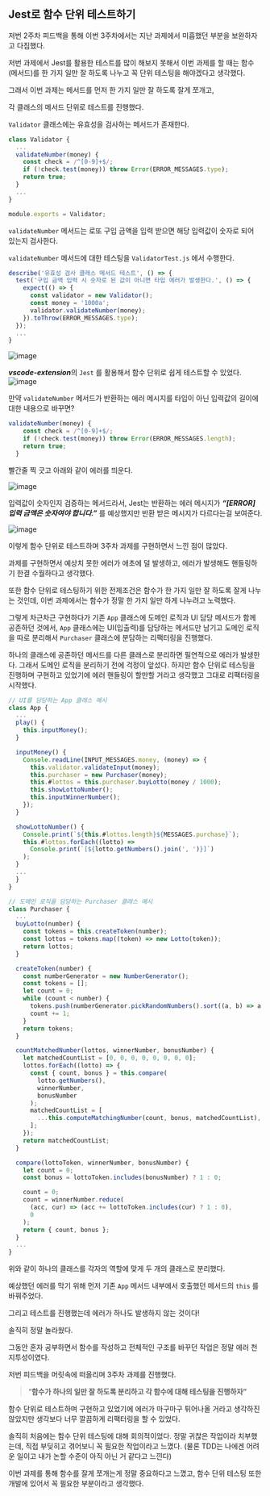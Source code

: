 ## Jest로 함수 단위 테스트하기

저번 2주차 피드백을 통해 이번 3주차에서는 지난 과제에서 미흡했던 부분을 보완하자고 다짐했다.

저번 과제에서 Jest를 활용한 테스트를 많이 해보지 못해서 이번 과제를 할 때는 함수(메서드)를 한 가지 일만 잘 하도록 나누고 꼭 단위 테스팅을 해야겠다고 생각했다.

그래서 이번 과제는 메서드를 먼저 한 가지 일만 잘 하도록 잘게 쪼개고,

각 클래스의 메서드 단위로 테스트를 진행했다.

`Validator` 클래스에는 유효성을 검사하는 메서드가 존재한다.

```jsx
class Validator {
  ...
  validateNumber(money) {
    const check = /^[0-9]+$/;
    if (!check.test(money)) throw Error(ERROR_MESSAGES.type);
    return true;
  }
  ...
}

module.exports = Validator;
```

`validateNumber` 메서드는 로또 구입 금액을 입력 받으면 해당 입력값이 숫자로 되어 있는지 검사한다.

`validateNumber` 메서드에 대한 테스팅을 `ValidatorTest.js` 에서 수행한다.

```jsx
describe('유효성 검사 클래스 메서드 테스트', () => {
  test('구입 금액 입력 시 숫자로 된 값이 아니면 타입 에러가 발생한다.', () => {
    expect(() => {
      const validator = new Validator();
      const money = '1000a';
      validator.validateNumber(money);
    }).toThrow(ERROR_MESSAGES.type);
  });
  ...
}
```
![image](https://user-images.githubusercontent.com/62415600/201535874-c3c0eedf-5e09-4171-a983-5a8ad25cd6cb.png)


***vscode-extension***의 `Jest` 를 활용해서 함수 단위로 쉽게 테스트할 수 있었다.
![image](https://user-images.githubusercontent.com/62415600/201535930-41229683-d966-4ca7-bef4-2a1d2712e237.png)


만약 `validateNumber` 메서드가 반환하는 에러 메시지를 타입이 아닌 입력값의 길이에 대한 내용으로 바꾸면?

```jsx
validateNumber(money) {
    const check = /^[0-9]+$/;
    if (!check.test(money)) throw Error(ERROR_MESSAGES.length);
    return true;
  }
```

빨간줄 찍 긋고 아래와 같이 에러를 띄운다. 

![image](https://user-images.githubusercontent.com/62415600/201535857-a1d16ae9-0401-4f5b-9ed6-24871f1330d8.png)

입력값이 숫자인지 검증하는 메서드라서,
Jest는 반환하는 에러 메시지가 ***“[ERROR] 입력 금액은 숫자여야 합니다.”*** 를 예상했지만 반환 받은 메시지가 다르다는걸 보여준다.

![image](https://user-images.githubusercontent.com/62415600/201535848-f3b446cd-8a3e-4572-8cb2-7359475ad9ad.png)

이렇게 함수 단위로 테스트하며 3주차 과제를 구현하면서 느낀 점이 많았다.

과제를 구현하면서 예상치 못한 에러가 애초에 덜 발생하고, 
에러가 발생해도 핸들링하기 한결 수월하다고 생각했다.

또한 함수 단위로 테스팅하기 위한 전제조건은 함수가 한 가지 일만 잘 하도록 잘게 나누는 것인데, 이번 과제에서는 함수가 정말 한 가지 일만 하게 나누려고 노력했다.

그렇게 차근차근 구현하다가 기존 `App` 클래스에 도메인 로직과 UI 담당 메서드가 함께 공존하던 것에서, `App` 클래스에는 UI(입출력)를 담당하는 메서드만 남기고 도메인 로직을 따로 분리해서 `Purchaser` 클래스에 분담하는 리팩터링을 진행했다.

하나의 클래스에 공존하던 메서드를 다른 클래스로 분리하면 필연적으로 에러가 발생한다. 그래서 도메인 로직을 분리하기 전에 걱정이 앞섰다. 하지만 함수 단위로 테스팅을 진행하며 구현하고 있었기에 에러 핸들링이 할만할 거라고 생각했고 그대로 리팩터링을 시작했다. 

```jsx
// UI를 담당하는 App 클래스 예시
class App {
  ...
  play() {
    this.inputMoney();
  }

  inputMoney() {
    Console.readLine(INPUT_MESSAGES.money, (money) => {
      this.validator.validateInput(money);
      this.purchaser = new Purchaser(money);
      this.#lottos = this.purchaser.buyLotto(money / 1000);
      this.showLottoNumber();
      this.inputWinnerNumber();
    });
  }

  showLottoNumber() {
    Console.print(`${this.#lottos.length}${MESSAGES.purchase}`);
    this.#lottos.forEach((lotto) =>
      Console.print(`[${lotto.getNumbers().join(', ')}]`)
    );
  }
  ...
  }
}

// 도메인 로직을 담당하는 Purchaser 클래스 예시
class Purchaser {
  ...
  buyLotto(number) {
    const tokens = this.createToken(number);
    const lottos = tokens.map((token) => new Lotto(token));
    return lottos;
  }

  createToken(number) {
    const numberGenerator = new NumberGenerator();
    const tokens = [];
    let count = 0;
    while (count < number) {
      tokens.push(numberGenerator.pickRandomNumbers().sort((a, b) => a - b));
      count += 1;
    }
    return tokens;
  }

  countMatchedNumber(lottos, winnerNumber, bonusNumber) {
    let matchedCountList = [0, 0, 0, 0, 0, 0, 0, 0];
    lottos.forEach((lotto) => {
      const { count, bonus } = this.compare(
        lotto.getNumbers(),
        winnerNumber,
        bonusNumber
      );
      matchedCountList = [
        ...this.computeMatchingNumber(count, bonus, matchedCountList),
      ];
    });
    return matchedCountList;
  }

  compare(lottoToken, winnerNumber, bonusNumber) {
    let count = 0;
    const bonus = lottoToken.includes(bonusNumber) ? 1 : 0;

    count = 0;
    count = winnerNumber.reduce(
      (acc, cur) => (acc += lottoToken.includes(cur) ? 1 : 0),
      0
    );
    return { count, bonus };
  }
  ...
}
```

위와 같이 하나의 클래스를 각자의 역할에 맞게 두 개의 클래스로 분리했다.

예상했던 에러를 막기 위해 먼저 기존 `App` 메서드 내부에서 호출했던 메서드의 `this` 를 바꿔주었다.

그리고 테스트를 진행했는데 에러가 하나도 발생하지 않는 것이다!

솔직히 정말 놀라웠다. 

그동안 혼자 공부하면서 함수를 작성하고 전체적인 구조를 바꾸던 작업은 정말 에러 천지투성이였다.

저번 피드백을 머릿속에 떠올리며 3주차 과제를 진행했다.

> “**함수가 하나의 일만 잘 하도록 분리하고 각 함수에 대해 테스팅을 진행하자”**
> 

함수 단위로 테스트하며 구현하고 있었기에 에러가 마구마구 튀어나올 거라고 생각하진 않았지만 생각보다 너무 깔끔하게 리팩터링을 할 수 있었다.

솔직히 처음에는 함수 단위 테스팅에 대해 회의적이었다. 정말 귀찮은 작업이라 치부했는데, 직접 부딪히고 겪어보니 꼭 필요한 작업이라고 느꼈다. (물론 TDD는 나에겐 어려운 일이고 내가 논할 수준이 아직 아닌 거 같다고 느낀다)

이번 과제를 통해 함수를 잘게 쪼개는게 정말 중요하다고 느꼈고, 함수 단위 테스팅 또한 개발에 있어서 꼭 필요한 부분이라고 생각했다.
